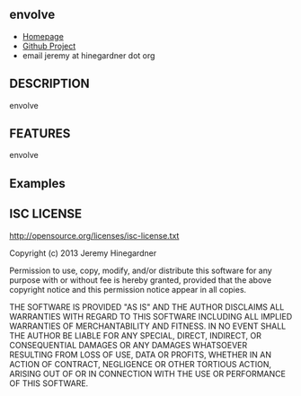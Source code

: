 ## envolve

* [Homepage](https://github.com/copiousfreetime/envolve/)
* [Github Project](https://github.com/copiousfreetime/envolve)
* email jeremy at hinegardner dot org

## DESCRIPTION

 envolve

## FEATURES

  envolve

## Examples

## ISC LICENSE

http://opensource.org/licenses/isc-license.txt

Copyright (c) 2013 Jeremy Hinegardner

Permission to use, copy, modify, and/or distribute this software for any
purpose with or without fee is hereby granted, provided that the above
copyright notice
and this permission notice appear in all copies.

THE SOFTWARE IS PROVIDED "AS IS" AND THE AUTHOR DISCLAIMS ALL WARRANTIES
WITH REGARD TO THIS SOFTWARE INCLUDING ALL IMPLIED WARRANTIES OF
MERCHANTABILITY AND FITNESS. IN NO EVENT SHALL THE AUTHOR BE LIABLE FOR
ANY SPECIAL, DIRECT, INDIRECT, OR CONSEQUENTIAL DAMAGES OR ANY DAMAGES
WHATSOEVER RESULTING FROM LOSS OF USE, DATA OR PROFITS, WHETHER IN AN
ACTION OF CONTRACT, NEGLIGENCE OR OTHER TORTIOUS ACTION, ARISING OUT OF
OR IN CONNECTION WITH THE USE OR PERFORMANCE OF THIS SOFTWARE.

